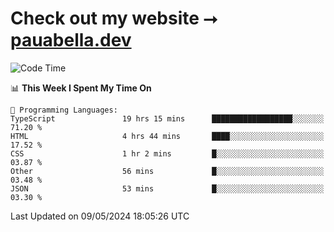 # Check out my website ⭢ [pauabella.dev](https://pauabella.dev)

<!--START_SECTION:waka-->
![Code Time](http://img.shields.io/badge/Code%20Time-3%2C312%20hrs%2025%20mins-blue)

📊 **This Week I Spent My Time On** 

```text
💬 Programming Languages: 
TypeScript               19 hrs 15 mins      ██████████████████░░░░░░░   71.20 % 
HTML                     4 hrs 44 mins       ████░░░░░░░░░░░░░░░░░░░░░   17.52 % 
CSS                      1 hr 2 mins         █░░░░░░░░░░░░░░░░░░░░░░░░   03.87 % 
Other                    56 mins             █░░░░░░░░░░░░░░░░░░░░░░░░   03.48 % 
JSON                     53 mins             █░░░░░░░░░░░░░░░░░░░░░░░░   03.30 % 
```


 Last Updated on 09/05/2024 18:05:26 UTC
<!--END_SECTION:waka-->
